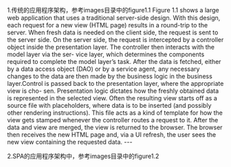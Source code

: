 1.传统的应用程序架构，参考images目录中的figure1.1
  Figure 1.1 shows a large web application that uses a traditional server-side design.
With this design, each request for a new view (HTML page) results in a round-trip to the server. When fresh data is needed on the client side, the request is sent to the server side. On the server side, the request is intercepted by a controller object inside the presentation layer. The controller then interacts with the model layer via the ser- vice layer, which determines the components required to complete the model layer’s task. After the data is fetched, either by a data access object (DAO) or by a service agent, any necessary changes to the data are then made by the business logic in the business layer.Control is passed back to the presentation layer, where the appropriate view is cho- sen. Presentation logic dictates how the freshly obtained data is represented in the selected view. Often the resulting view starts off as a source file with placeholders, where data is to be inserted (and possibly other rendering instructions). This file acts as a kind of template for how the view gets stamped whenever the controller routes a request to it.
After the data and view are merged, the view is returned to the browser. The browser then receives the new HTML page and, via a UI refresh, the user sees the new view containing the requested data.
                                                                --- <SPA design and architecture>
                      
2.SPA的应用程序架构中，参考images目录中的figure1.2
  